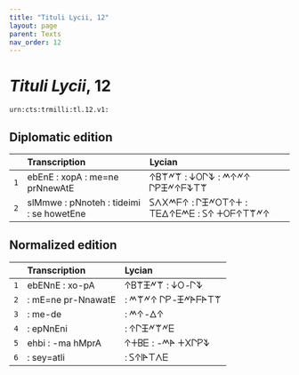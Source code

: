 ```yaml
---
title: "Tituli Lycii, 12"
layout: page
parent: Texts
nav_order: 12
---
```




# *Tituli Lycii*, 12




`urn:cts:trmilli:tl.12.v1:`

## Diplomatic edition

|  | Transcription | Lycian |
| :---: | :------ | :------ |
| `1` | ebEnE : xopA : me=ne prNnewAtE | 𐊁𐊂𐊚𐊏𐊚 : 𐊜𐊒𐊓𐊙 : 𐊎𐊁𐊏𐊁 𐊓𐊕𐊑𐊏𐊁𐊇𐊙𐊗𐊚 |
| `2` | slMmwe : pNnoteh : tideimi : se howetEne | 𐊖𐊍𐊐𐊎𐊇𐊁 : 𐊓𐊑𐊏𐊒𐊗𐊁𐊛 : 𐊗𐊆𐊅𐊁𐊆𐊎𐊆 : 𐊖𐊁 𐊛𐊒𐊇𐊁𐊗𐊚𐊏𐊁 |

## Normalized edition

|  | Transcription | Lycian |
| :---: | :------ | :------ |
| `1` | ebENnE : xo-pA | 𐊁𐊂𐊚𐊑𐊏𐊚 : 𐊜𐊒-𐊓𐊙 |
| `2` | : mE=ne pr-NnawatE | : 𐊎𐊚𐊏𐊁 𐊓𐊕-𐊑𐊏𐊀𐊇𐊀𐊗𐊚 |
| `3` | : me-de | : 𐊎𐊁-𐊅𐊁 |
| `4` | : epNnEni | : 𐊁𐊓𐊑𐊏𐊚𐊏𐊆 |
| `5` | ehbi : -ma hMprA | 𐊁𐊛𐊂𐊆 : -𐊎𐊀 𐊛𐊐𐊓𐊕𐊙 |
| `6` | : sey=atli | : 𐊖𐊁𐊊𐊀𐊗𐊍𐊆 |